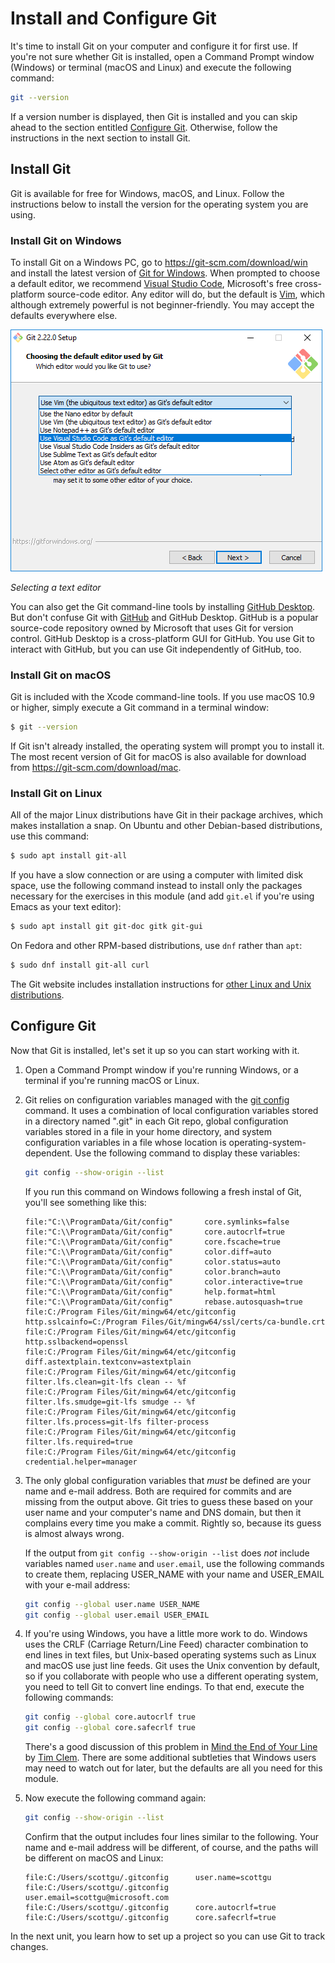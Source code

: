 # Install and Configure Git

It's time to install Git on your computer and configure it for first use. If you're not sure whether Git is installed, open a Command Prompt window (Windows) or terminal (macOS and Linux) and execute the following command:

```bash
git --version
```

If a version number is displayed, then Git is installed and you can skip ahead to the section entitled [Configure Git](#configure-git). Otherwise, follow the instructions in the next section to install Git.

## Install Git 

Git is available for free for Windows, macOS, and Linux. Follow the instructions below to install the version for the operating system you are using.

### Install Git on Windows

To install Git on a Windows PC, go to https://git-scm.com/download/win and install the latest version of [Git for Windows](https://gitforwindows.org/). When prompted to choose a default editor, we recommend [Visual Studio Code](https://code.visualstudio.com/), Microsoft's free cross-platform source-code editor. Any editor will do, but the default is [Vim](https://en.wikipedia.org/wiki/Vim_(text_editor)), which although extremely powerful is not beginner-friendly. You may accept the defaults everywhere else.

![Selecting a text editor](media/git-editor.png)

_Selecting a text editor_

You can also get the Git command-line tools by installing [GitHub Desktop](https://desktop.github.com/). But don't confuse Git with [GitHub](https://github.com/) and GitHub Desktop. GitHub is a popular source-code repository owned by Microsoft that uses Git for version control. GitHub Desktop is a cross-platform GUI for GitHub. You use Git to interact with GitHub, but you can use Git independently of GitHub, too.  

### Install Git on macOS

Git is included with the Xcode command-line tools. If you use macOS 10.9 or higher, simply execute a  Git command in a terminal window:

```bash
$ git --version
```

If Git isn't already installed, the operating system will prompt you to install it. The most recent version of Git for macOS is also available for download from https://git-scm.com/download/mac.

### Install Git on Linux

All of the major Linux distributions have Git in their package archives, which makes installation a snap. On Ubuntu and other Debian-based distributions, use this command:

```bash
$ sudo apt install git-all
```

If you have a slow connection or are using a computer with limited disk space, use the following command instead to install only the packages necessary for the exercises in this module (and add `git.el` if you're using Emacs as your text editor):

```bash
$ sudo apt install git git-doc gitk git-gui
```

On Fedora and other RPM-based distributions, use `dnf` rather than `apt`:

```bash
$ sudo dnf install git-all curl
```

The Git website includes installation instructions for [other Linux and Unix distributions](https://git-scm.com/download/linux).

<a name="configure-git"></a>
## Configure Git

Now that Git is installed, let's set it up so you can start working with it.

1. Open a Command Prompt window if you're running Windows, or a terminal if you're running macOS or Linux.

1. Git relies on configuration variables managed with the [git config](https://git-scm.com/docs/git-config) command. It uses a combination of local configuration variables stored in a directory named ".git" in each Git repo, global configuration variables stored in a file in your home directory, and system configuration variables in a file whose location is operating-system-dependent. Use the following command to display these variables:

	```bash
	git config --show-origin --list
	```

	If you run this command on Windows following a fresh instal of Git, you'll see something like this:

	```
	file:"C:\\ProgramData/Git/config"       core.symlinks=false
	file:"C:\\ProgramData/Git/config"       core.autocrlf=true
	file:"C:\\ProgramData/Git/config"       core.fscache=true
	file:"C:\\ProgramData/Git/config"       color.diff=auto
	file:"C:\\ProgramData/Git/config"       color.status=auto
	file:"C:\\ProgramData/Git/config"       color.branch=auto
	file:"C:\\ProgramData/Git/config"       color.interactive=true
	file:"C:\\ProgramData/Git/config"       help.format=html
	file:"C:\\ProgramData/Git/config"       rebase.autosquash=true
	file:C:/Program Files/Git/mingw64/etc/gitconfig http.sslcainfo=C:/Program Files/Git/mingw64/ssl/certs/ca-bundle.crt
	file:C:/Program Files/Git/mingw64/etc/gitconfig http.sslbackend=openssl
	file:C:/Program Files/Git/mingw64/etc/gitconfig diff.astextplain.textconv=astextplain
	file:C:/Program Files/Git/mingw64/etc/gitconfig filter.lfs.clean=git-lfs clean -- %f
	file:C:/Program Files/Git/mingw64/etc/gitconfig filter.lfs.smudge=git-lfs smudge -- %f
	file:C:/Program Files/Git/mingw64/etc/gitconfig filter.lfs.process=git-lfs filter-process
	file:C:/Program Files/Git/mingw64/etc/gitconfig filter.lfs.required=true
	file:C:/Program Files/Git/mingw64/etc/gitconfig credential.helper=manager
	```

1. The only global configuration variables that *must* be defined are your name and e-mail address. Both are required for commits and are missing from the output above. Git tries to guess these based on your user name and your computer's name and DNS domain, but then it complains every time you make a commit. Rightly so, because its guess is almost always wrong.

	If the output from `git config --show-origin --list` does *not* include variables named `user.name` and `user.email`, use the following commands to create them, replacing USER_NAME with your name and USER_EMAIL with your e-mail address:

	```bash
	git config --global user.name USER_NAME
	git config --global user.email USER_EMAIL
	```

1. If you're using Windows, you have a little more work to do. Windows uses the CRLF (Carriage Return/Line Feed) character combination to end lines in text files, but Unix-based operating systems such as Linux and macOS use just line feeds. Git uses the Unix convention by default, so if you collaborate with people who use a different operating system, you need to tell Git to convert line endings. To that end, execute the following commands:

	```bash
	git config --global core.autocrlf true
	git config --global core.safecrlf true
	```

	There's a good discussion of this problem in [Mind the End of Your Line](https://adaptivepatchwork.com/2012/03/01/mind-the-end-of-your-line/) by [Tim Clem](https://adaptivepatchwork.com/about/). There are some additional subtleties that Windows users may need to watch out for later, but the defaults are all you need for this module. 

1. Now execute the following command again:

	```bash
	git config --show-origin --list
	```

	Confirm that the output includes four lines similar to the following. Your name and e-mail address will be different, of course, and the paths will be different on macOS and Linux:

	```
	file:C:/Users/scottgu/.gitconfig      user.name=scottgu
	file:C:/Users/scottgu/.gitconfig      user.email=scottgu@microsoft.com
	file:C:/Users/scottgu/.gitconfig      core.autocrlf=true
	file:C:/Users/scottgu/.gitconfig      core.safecrlf=true
	```

In the next unit, you learn how to set up a project so you can use Git to track changes.
